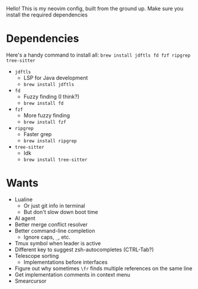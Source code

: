 Hello! This is my neovim config, built from the ground up. Make sure you install the required dependencies

# Dependencies
Here's a handy command to install all: `brew install jdftls fd fzf ripgrep tree-sitter`
- `jdftls`
    - LSP for Java development
    - `brew install jdftls`
- `fd`
    - Fuzzy finding (I think?)
    - `brew install fd`
- `fzf`
    - More fuzzy finding
    - `brew install fzf`
- `ripgrep`
    - Faster grep
    - `brew install ripgrep`
- `tree-sitter`
    - Idk
    - `brew install tree-sitter`

# Wants
- Lualine
    - Or just git info in terminal
    - But don't slow down boot time
- AI agent
- Better merge conflict resolver
- Better command-line completion
    - Ignore caps, `_`, etc.
- Tmux symbol when leader is active
- Different key to suggest zsh-autocompletes (CTRL-Tab?)
- Telescope sorting
    - Implementations before interfaces
- Figure out why sometimes `\fr` finds multiple references on the same line
- Get implementation comments in context menu
- Smearcursor
